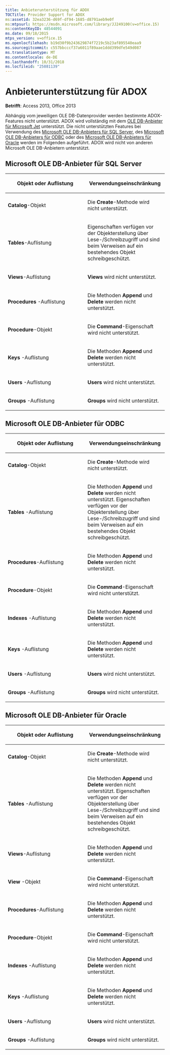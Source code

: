 ```yaml
---
title: Anbieterunterstützung für ADOX
TOCTitle: Provider Support for ADOX
ms:assetid: 32ea3236-d69f-df94-1685-d8791aeb9e0f
ms:mtpsurl: https://msdn.microsoft.com/library/JJ249100(v=office.15)
ms:contentKeyID: 48544091
ms.date: 09/18/2015
mtps_version: v=office.15
ms.openlocfilehash: b19d30f9b243629874f7219c5b23af895540eaa9
ms.sourcegitcommit: c557bbcccf37a6011f89aae1ddd399dfe549d087
ms.translationtype: MT
ms.contentlocale: de-DE
ms.lasthandoff: 10/31/2018
ms.locfileid: "25881139"
---
```

# <a name="provider-support-for-adox"></a>Anbieterunterstützung für ADOX


**Betrifft**: Access 2013, Office 2013

Abhängig vom jeweiligen OLE DB-Datenprovider werden bestimmte ADOX-Features nicht unterstützt. ADOX wird vollständig mit dem [OLE DB-Anbieter für Microsoft Jet](microsoft-ole-db-provider-for-microsoft-jet.md) unterstützt. Die nicht unterstützten Features bei Verwendung des [Microsoft OLE DB-Anbieters für SQL Server](microsoft-ole-db-provider-for-sql-server.md), des [Microsoft OLE DB-Anbieters für ODBC](microsoft-ole-db-provider-for-odbc.md) oder des [Microsoft OLE DB-Anbieters für Oracle](microsoft-ole-db-provider-for-oracle.md) werden im Folgenden aufgeführt. ADOX wird nicht von anderen Microsoft OLE DB-Anbietern unterstützt.

## <a name="microsoft-ole-db-provider-for-sql-server"></a>Microsoft OLE DB-Anbieter für SQL Server

<table>
<colgroup>
<col style="width: 50%" />
<col style="width: 50%" />
</colgroup>
<thead>
<tr class="header">
<th><p>Objekt oder Auflistung</p></th>
<th><p>Verwendungseinschränkung</p></th>
</tr>
</thead>
<tbody>
<tr class="odd">
<td><p><strong>Catalog</strong>-Objekt</p></td>
<td><p>Die <strong>Create</strong>-Methode wird nicht unterstützt.</p></td>
</tr>
<tr class="even">
<td><p><strong>Tables</strong>-Auflistung</p></td>
<td><p>Eigenschaften verfügen vor der Objekterstellung über Lese-/Schreibzugriff und sind beim Verweisen auf ein bestehendes Objekt schreibgeschützt.</p></td>
</tr>
<tr class="odd">
<td><p><strong>Views</strong>-Auflistung</p></td>
<td><p><strong>Views</strong> wird nicht unterstützt.</p></td>
</tr>
<tr class="even">
<td><p><strong>Procedures</strong> -Auflistung</p></td>
<td><p>Die Methoden <strong>Append</strong> und <strong>Delete</strong> werden nicht unterstützt.</p></td>
</tr>
<tr class="odd">
<td><p><strong>Procedure</strong>-Objekt</p></td>
<td><p>Die  <strong>Command</strong>-Eigenschaft wird nicht unterstützt.</p></td>
</tr>
<tr class="even">
<td><p><strong>Keys</strong> -Auflistung</p></td>
<td><p>Die Methoden <strong>Append</strong> und <strong>Delete</strong> werden nicht unterstützt.</p></td>
</tr>
<tr class="odd">
<td><p><strong>Users</strong> -Auflistung</p></td>
<td><p><strong>Users</strong> wird nicht unterstützt.</p></td>
</tr>
<tr class="even">
<td><p><strong>Groups</strong> -Auflistung</p></td>
<td><p><strong>Groups</strong> wird nicht unterstützt.</p></td>
</tr>
</tbody>
</table>


## <a name="microsoft-ole-db-provider-for-odbc"></a>Microsoft OLE DB-Anbieter für ODBC

<table>
<colgroup>
<col style="width: 50%" />
<col style="width: 50%" />
</colgroup>
<thead>
<tr class="header">
<th><p>Objekt oder Auflistung</p></th>
<th><p>Verwendungseinschränkung</p></th>
</tr>
</thead>
<tbody>
<tr class="odd">
<td><p><strong>Catalog</strong>-Objekt</p></td>
<td><p>Die <strong>Create</strong>-Methode wird nicht unterstützt.</p></td>
</tr>
<tr class="even">
<td><p><strong>Tables</strong> -Auflistung</p></td>
<td><p>Die Methoden <strong>Append</strong> und <strong>Delete</strong> werden nicht unterstützt.
 Eigenschaften verfügen vor der Objekterstellung über Lese-/Schreibzugriff und sind beim Verweisen auf ein bestehendes Objekt schreibgeschützt.</p></td>
</tr>
<tr class="odd">
<td><p><strong>Procedures</strong>-Auflistung</p></td>
<td><p>Die Methoden <strong>Append</strong> und <strong>Delete</strong> werden nicht unterstützt.</p></td>
</tr>
<tr class="even">
<td><p><strong>Procedure</strong>-Objekt</p></td>
<td><p>Die  <strong>Command</strong>-Eigenschaft wird nicht unterstützt.</p></td>
</tr>
<tr class="odd">
<td><p><strong>Indexes</strong> -Auflistung</p></td>
<td><p>Die Methoden <strong>Append</strong> und <strong>Delete</strong> werden nicht unterstützt.</p></td>
</tr>
<tr class="even">
<td><p><strong>Keys</strong> -Auflistung</p></td>
<td><p>Die Methoden <strong>Append</strong> und <strong>Delete</strong> werden nicht unterstützt.</p></td>
</tr>
<tr class="odd">
<td><p><strong>Users</strong> -Auflistung</p></td>
<td><p><strong>Users</strong> wird nicht unterstützt.</p></td>
</tr>
<tr class="even">
<td><p><strong>Groups</strong> -Auflistung</p></td>
<td><p><strong>Groups</strong> wird nicht unterstützt.</p></td>
</tr>
</tbody>
</table>


## <a name="microsoft-ole-db-provider-for-oracle"></a>Microsoft OLE DB-Anbieter für Oracle

<table>
<colgroup>
<col style="width: 50%" />
<col style="width: 50%" />
</colgroup>
<thead>
<tr class="header">
<th><p>Objekt oder Auflistung</p></th>
<th><p>Verwendungseinschränkung</p></th>
</tr>
</thead>
<tbody>
<tr class="odd">
<td><p><strong>Catalog</strong>-Objekt</p></td>
<td><p>Die <strong>Create</strong>-Methode wird nicht unterstützt.</p></td>
</tr>
<tr class="even">
<td><p><strong>Tables</strong> -Auflistung</p></td>
<td><p>Die Methoden <strong>Append</strong> und <strong>Delete</strong> werden nicht unterstützt.
 Eigenschaften verfügen vor der Objekterstellung über Lese-/Schreibzugriff und sind beim Verweisen auf ein bestehendes Objekt schreibgeschützt.</p></td>
</tr>
<tr class="odd">
<td><p><strong>Views</strong>-Auflistung</p></td>
<td><p>Die Methoden <strong>Append</strong> und <strong>Delete</strong> werden nicht unterstützt.</p></td>
</tr>
<tr class="even">
<td><p><strong>View</strong> -Objekt</p></td>
<td><p>Die  <strong>Command</strong>-Eigenschaft wird nicht unterstützt.</p></td>
</tr>
<tr class="odd">
<td><p><strong>Procedures</strong>-Auflistung</p></td>
<td><p>Die Methoden <strong>Append</strong> und <strong>Delete</strong> werden nicht unterstützt.</p></td>
</tr>
<tr class="even">
<td><p><strong>Procedure</strong>-Objekt</p></td>
<td><p>Die  <strong>Command</strong>-Eigenschaft wird nicht unterstützt.</p></td>
</tr>
<tr class="odd">
<td><p><strong>Indexes</strong> -Auflistung</p></td>
<td><p>Die Methoden <strong>Append</strong> und <strong>Delete</strong> werden nicht unterstützt.</p></td>
</tr>
<tr class="even">
<td><p><strong>Keys</strong> -Auflistung</p></td>
<td><p>Die Methoden <strong>Append</strong> und <strong>Delete</strong> werden nicht unterstützt.</p></td>
</tr>
<tr class="odd">
<td><p><strong>Users</strong> -Auflistung</p></td>
<td><p><strong>Users</strong> wird nicht unterstützt.</p></td>
</tr>
<tr class="even">
<td><p><strong>Groups</strong> -Auflistung</p></td>
<td><p><strong>Groups</strong> wird nicht unterstützt.</p></td>
</tr>
</tbody>
</table>


